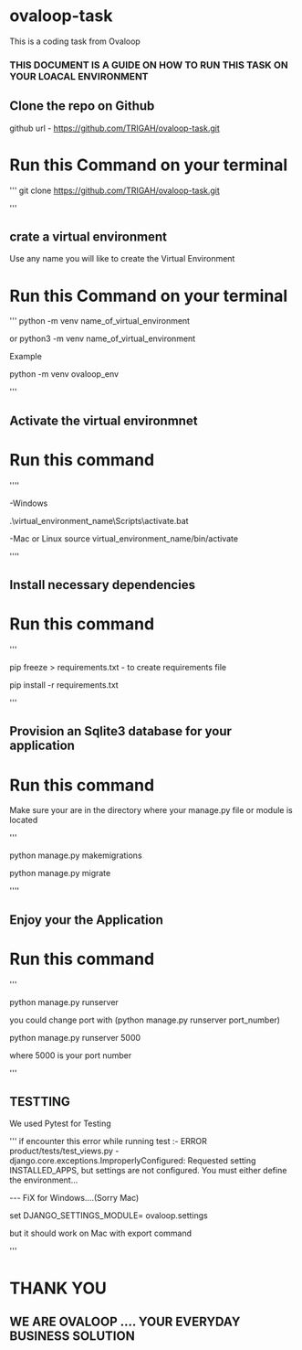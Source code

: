 # ovaloop-task
This  is a coding task from Ovaloop

### THIS DOCUMENT IS A GUIDE ON HOW TO RUN THIS TASK ON YOUR LOACAL  ENVIRONMENT

## Clone the repo on Github

github url - https://github.com/TRIGAH/ovaloop-task.git

# Run this Command on your terminal

'''
git clone https://github.com/TRIGAH/ovaloop-task.git

'''

## crate a virtual environment 

Use any name you will like to create the Virtual Environment

# Run this Command on your terminal

'''
python -m venv name_of_virtual_environment

or
python3 -m venv name_of_virtual_environment

Example

python -m venv ovaloop_env

'''
## Activate the virtual environmnet

# Run this command

''''

-Windows

.\virtual_environment_name\Scripts\activate.bat

-Mac or Linux
source virtual_environment_name/bin/activate

''''

## Install necessary dependencies

# Run this command

'''

pip freeze > requirements.txt - to create requirements file

pip install -r requirements.txt

'''

## Provision an Sqlite3 database for your application

# Run this command

Make sure your are in the directory where your manage.py file or module is located

'''

python manage.py makemigrations

python manage.py migrate

''''

## Enjoy your the Application

# Run this command

'''

python manage.py runserver

you could change port with (python manage.py runserver port_number)

python manage.py runserver 5000

where 5000 is your port number

'''
## TESTTING

We used Pytest for Testing

'''
if encounter this error while running test :- ERROR product/tests/test_views.py - django.core.exceptions.ImproperlyConfigured: Requested setting INSTALLED_APPS, but settings are not configured. You must either define the environment...

--- FiX for Windows....(Sorry Mac)

set DJANGO_SETTINGS_MODULE= ovaloop.settings

but it should work on Mac with export command

'''

# THANK YOU

## WE ARE OVALOOP .... YOUR EVERYDAY BUSINESS SOLUTION
